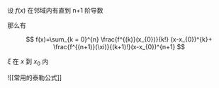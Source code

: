 ---
---

设 $f(x)$ 在邻域内有直到 n+1 阶导数

那么有

$$
f(x)=\sum_{k = 0}^{n} \frac{f^{(k)}(x_{0})}{k!} (x-x_{0})^{k}+ \frac{f^{(n+1)}(\xi)}{(k+1)!}(x-x_{0})^{n+1}
$$

$\xi$ 在 $x$ 到 $x_{0}$ 内

![[常用的泰勒公式]]
